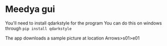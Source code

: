# Meedya gui
You'll need to install qdarkstyle for the program
You can do this on windows through 
  `pip install qdarkstyle`
  
The app downloads a sample picture at location Arrows>s01>e01
